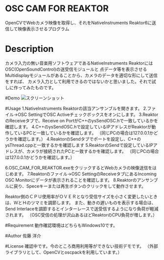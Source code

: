 # OSC CAM FOR REAKTOR
OpenCVでWebカメラ映像を取得し、それをNativeInstruments Reaktor6に送信して映像表示させるプログラム

# Description
カメラ入力の無い音楽用ソフトウェアであるNativeInstruments ReaktorにはOSC(OpenSoundControl)の送受信モジュールと
点データ等を表示させるMultidisplayモジュールがあることから、カメラのデータを適切な形にして送信をすれば、
カメラ入力として利用できるのではないかと思いました。それで試しに作ってみたものです。

#Demo
![スクリーンショット](https://raw.github.com/wiki/MtYosukeSato/OSC_CAM_FOR_REAKTOR/img/capture.png)

#Usage
1.NativeInstruments Reaktorの該当アンサンブルを開きます。
2.ファイル→OSC SettingでOSC Activeチェックボックスをオンにします。
3.ReaktorのReceiveタブで、Receive on PortがC++のysSendOSC.hで一致しているかを確認します。
4.C++のysSendOSC.hで設定しているIPアドレスがReaktorが動作しているPCと一致しているかを確認します。
（同じPCの場合は127.0.0.1かどうかを確認します。）
4.ReaktorのSendタブでポートを設定し、C++のysThread.cppと一致するかを確認します
5.ReaktorのSendで設定しているIPアドレスが、カメラが接続されたPCと一致するかを確認します。
（同じPCの場合は127.0.0.1かどうかを確認します。）

6.OSC_CAM_FOR_REAKTOR.exeをクリックするとWebカメラの映像送信をはじめます。
7.Reaktorのファイル→OSC SettingのReceiveタブにあるIncoming OSC Monitorにデータが表示されることを確認します。
8.Reaktorのアンサンブルに戻り、Speceキーまたは再生ボタンのクリックをして動作させます。

Reaktor側のＣＰＵ使用率がＯＶＥＲとなり受信サイズを小さく変更したいときは、ＷとＨのツマミを調節します。
また、動きの遅いものを表示する場合は、Send Interlaceを調節するとインターレースで送受信するようになり負荷が軽減されます。
（OSC受信の処理が沢山あるほどReaktorのCPU負荷が増します。）

#Requirement
動作確認環境はどちらもWindows10です。

#Author
佐藤 洋介

#License
確認中です。今のところ商用利用等ができない技術デモです。
（外部ライブラリとして、OpenCVとoscpackを利用しています。）
